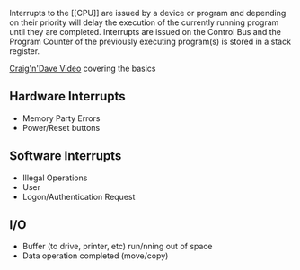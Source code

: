 Interrupts to the [[CPU]] are issued by a device or program and depending on their priority will delay the execution of the currently running program until they are completed. Interrupts are issued on the Control Bus and the Program Counter of the previously executing program(s) is stored in a stack register.

[Craig'n'Dave Video](https://www.youtube.com/watch?v=PCYI1o592dQ) covering the basics

## Hardware Interrupts
- Memory Party Errors
- Power/Reset buttons

## Software Interrupts
- Illegal Operations
- User
- Logon/Authentication Request

## I/O
- Buffer (to drive, printer, etc) run/nning out of space
- Data operation completed (move/copy)